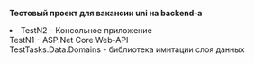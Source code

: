 <b>Тестовый проект для вакансии uni на backend-a</b>
<br />
<li> TestN2 - Консольное приложение</ li>
<br />
TestN1 - ASP.Net Core Web-API
<br />
TestTasks.Data.Domains - библиотека имитации слоя данных
<br />
